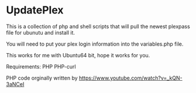 # UpdatePlex

This is a collection of php and shell scripts that will pull the newest plexpass file for ubunutu and install it.

You will need to put your plex login information into the variables.php file.

This works for me with Ubuntu64 bit, hope it works for you.

Requirements:
PHP
PHP-curl

PHP code orginally written by https://www.youtube.com/watch?v=_kQN-3aNCeI
